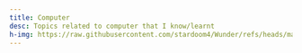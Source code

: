 ```yaml
---
title: Computer
desc: Topics related to computer that I know/learnt
h-img: https://raw.githubusercontent.com/stardoom4/Wunder/refs/heads/master/static/site/fractal-maths.png
---
```

